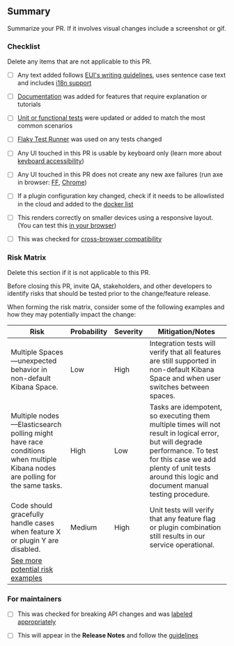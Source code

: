 ## Summary

Summarize your PR. If it involves visual changes include a screenshot or gif.


### Checklist

Delete any items that are not applicable to this PR.

- [ ] Any text added follows [EUI's writing guidelines](https://elastic.github.io/eui/#/guidelines/writing), uses sentence case text and includes [i18n support](https://github.com/elastic/kibana/blob/main/packages/kbn-i18n/README.md)
- [ ] [Documentation](https://www.elastic.co/guide/en/kibana/master/development-documentation.html) was added for features that require explanation or tutorials
- [ ] [Unit or functional tests](https://www.elastic.co/guide/en/kibana/master/development-tests.html) were updated or added to match the most common scenarios
- [ ] [Flaky Test Runner](https://ci-stats.kibana.dev/trigger_flaky_test_runner/1) was used on any tests changed
- [ ] Any UI touched in this PR is usable by keyboard only (learn more about [keyboard accessibility](https://webaim.org/techniques/keyboard/))
- [ ] Any UI touched in this PR does not create any new axe failures (run axe in browser: [FF](https://addons.mozilla.org/en-US/firefox/addon/axe-devtools/), [Chrome](https://chrome.google.com/webstore/detail/axe-web-accessibility-tes/lhdoppojpmngadmnindnejefpokejbdd?hl=en-US))
- [ ] If a plugin configuration key changed, check if it needs to be allowlisted in the cloud and added to the [docker list](https://github.com/elastic/kibana/blob/main/src/dev/build/tasks/os_packages/docker_generator/resources/base/bin/kibana-docker)
- [ ] This renders correctly on smaller devices using a responsive layout. (You can test this [in your browser](https://www.browserstack.com/guide/responsive-testing-on-local-server))
- [ ] This was checked for [cross-browser compatibility](https://www.elastic.co/support/matrix#matrix_browsers)


### Risk Matrix

Delete this section if it is not applicable to this PR.

Before closing this PR, invite QA, stakeholders, and other developers to identify risks that should be tested prior to the change/feature release.

When forming the risk matrix, consider some of the following examples and how they may potentially impact the change:

| Risk                      | Probability | Severity | Mitigation/Notes        |
|---------------------------|-------------|----------|-------------------------|
| Multiple Spaces&mdash;unexpected behavior in non-default Kibana Space. | Low | High | Integration tests will verify that all features are still supported in non-default Kibana Space and when user switches between spaces. |
| Multiple nodes&mdash;Elasticsearch polling might have race conditions when multiple Kibana nodes are polling for the same tasks. | High | Low | Tasks are idempotent, so executing them multiple times will not result in logical error, but will degrade performance. To test for this case we add plenty of unit tests around this logic and document manual testing procedure. |
| Code should gracefully handle cases when feature X or plugin Y are disabled. | Medium | High | Unit tests will verify that any feature flag or plugin combination still results in our service operational. |
| [See more potential risk examples](https://github.com/elastic/kibana/blob/main/RISK_MATRIX.mdx) |


### For maintainers

- [ ] This was checked for breaking API changes and was [labeled appropriately](https://www.elastic.co/guide/en/kibana/master/contributing.html#_add_your_labels)
- [ ] This will appear in the **Release Notes** and follow the [guidelines](https://www.elastic.co/guide/en/kibana/master/contributing.html#kibana-release-notes-process)

